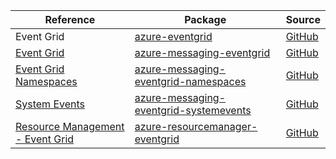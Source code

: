 | Reference | Package | Source |
|---|---|---|
|Event Grid|[azure-eventgrid](https://repo1.maven.org/maven2/com/microsoft/azure/azure-eventgrid)|[GitHub](https://github.com/Azure/azure-sdk-for-java/blob/main/)|
|[Event Grid](messaging-eventgrid-readme.md)|[azure-messaging-eventgrid](https://repo1.maven.org/maven2/com/azure/azure-messaging-eventgrid)|[GitHub](https://github.com/Azure/azure-sdk-for-java/blob/main/sdk/eventgrid/azure-messaging-eventgrid)|
|[Event Grid Namespaces](messaging-eventgrid-namespaces-readme.md)|[azure-messaging-eventgrid-namespaces](https://repo1.maven.org/maven2/com/azure/azure-messaging-eventgrid-namespaces)|[GitHub](https://github.com/Azure/azure-sdk-for-java/blob/main/sdk/eventgrid/azure-messaging-eventgrid-namespaces)|
|[System Events](messaging-eventgrid-systemevents-readme.md)|[azure-messaging-eventgrid-systemevents](https://repo1.maven.org/maven2/com/azure/azure-messaging-eventgrid-systemevents)|[GitHub](https://github.com/Azure/azure-sdk-for-java/blob/main/sdk/eventgrid/azure-messaging-eventgrid-systemevents)|
|[Resource Management - Event Grid](resourcemanager-eventgrid-readme.md)|[azure-resourcemanager-eventgrid](https://repo1.maven.org/maven2/com/azure/resourcemanager/azure-resourcemanager-eventgrid)|[GitHub](https://github.com/Azure/azure-sdk-for-java/blob/main/sdk/eventgrid/azure-resourcemanager-eventgrid)|

